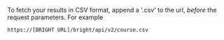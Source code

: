 To fetch your results in CSV format, append a '.csv' to the url, *before* the request parameters.  For example

```
https://[BRIGHT URL]/bright/api/v2/course.csv
```


